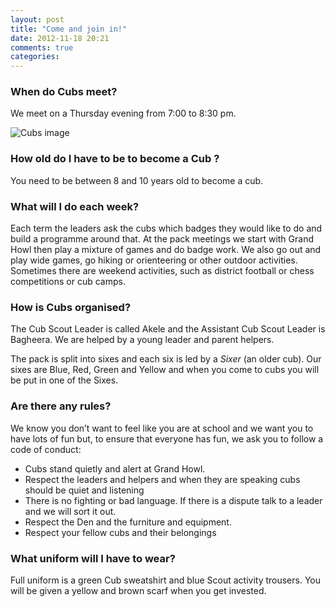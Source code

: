 ```yaml
---
layout: post
title: "Come and join in!"
date: 2012-11-18 20:21
comments: true
categories: 
---
```

### When do Cubs meet?
We meet on a Thursday evening from 7:00 to 8:30 pm.


![Cubs image](http://www.mikeweb.plus.com/Sections/Cubs/Cubs_files/image001.jpg)


### How old do I have to be to become a Cub ?
You need to be between 8 and 10 years old to become a cub.

### What will I do each week?
Each term the leaders ask the cubs which badges they would like to do and build a programme around that. <!-- more --> At the pack meetings we start with Grand Howl then play a mixture of games and do badge work. We also go out and play wide games, go hiking or orienteering or other outdoor activities. Sometimes there are weekend activities, such as district football or chess competitions or cub camps.

### How is Cubs organised?
The Cub Scout Leader is called Akele and the Assistant Cub Scout Leader is Bagheera. We are helped by a young leader and parent helpers.

The pack is split into sixes and each six is led by a *Sixer* (an older cub). Our sixes are Blue, Red, Green and Yellow and when you come to cubs you will be put in one of the Sixes.

### Are there any rules?
We know you don’t want to feel like you are at school and we want you to have lots of fun but, to ensure that everyone has fun, we ask you to follow a code of conduct:

* Cubs stand quietly and alert at Grand Howl.
* Respect the leaders and helpers and when they are speaking cubs should be quiet and listening
* There is no fighting or bad language. If there is a dispute talk to a leader and we will sort it out.
* Respect the Den and the furniture and equipment.
* Respect your fellow cubs and their belongings

### What uniform will I have to wear?
Full uniform is a green Cub sweatshirt and blue Scout activity trousers. You will be given a yellow and brown scarf when you get invested.


